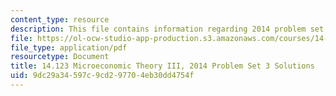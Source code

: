 ```yaml
---
content_type: resource
description: This file contains information regarding 2014 problem set 3 solutions.
file: https://ol-ocw-studio-app-production.s3.amazonaws.com/courses/14-123-microeconomic-theory-iii-spring-2015/9dc29a34597c9cd297704eb30dd4754f_MIT14_123S15_PSet_3_Sol_14.pdf
file_type: application/pdf
resourcetype: Document
title: 14.123 Microeconomic Theory III, 2014 Problem Set 3 Solutions
uid: 9dc29a34-597c-9cd2-9770-4eb30dd4754f
---
```


